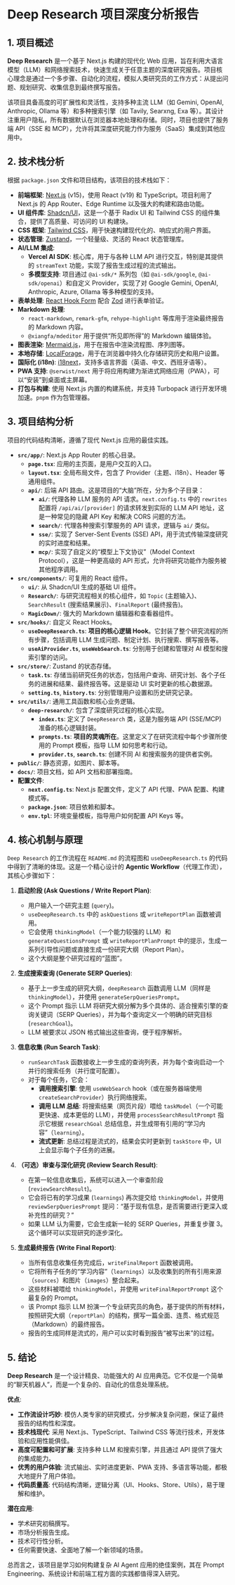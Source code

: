 # Deep Research 项目深度分析报告

## 1. 项目概述

**Deep Research** 是一个基于 Next.js 构建的现代化 Web 应用，旨在利用大语言模型（LLM）和网络搜索技术，快速生成关于任意主题的深度研究报告。项目核心理念是通过一个多步骤、自动化的流程，模拟人类研究员的工作方式：从提出问题、规划研究、收集信息到最终撰写报告。

该项目具备高度的可扩展性和灵活性，支持多种主流 LLM（如 Gemini, OpenAI, Anthropic, Ollama 等）和多种搜索引擎（如 Tavily, Searxng, Exa 等）。其设计注重用户隐私，所有数据默认在浏览器本地处理和存储。同时，项目也提供了服务端 API（SSE 和 MCP），允许将其深度研究能力作为服务（SaaS）集成到其他应用中。

## 2. 技术栈分析

根据 `package.json` 文件和项目结构，该项目的技术栈如下：

- **前端框架**: [Next.js](https://nextjs.org/) (v15)，使用 React (v19) 和 TypeScript。项目利用了 Next.js 的 App Router、Edge Runtime 以及强大的构建和路由功能。
- **UI 组件库**: [Shadcn/UI](https://ui.shadcn.com/)，这是一个基于 Radix UI 和 Tailwind CSS 的组件集合，提供了高质量、可访问的 UI 构建块。
- **CSS 框架**: [Tailwind CSS](https://tailwindcss.com/)，用于快速构建现代化的、响应式的用户界面。
- **状态管理**: [Zustand](https://github.com/pmndrs/zustand)，一个轻量级、灵活的 React 状态管理库。
- **AI/LLM 集成**:
    - **Vercel AI SDK**: 核心库，用于与各种 LLM API 进行交互，特别是其提供的 `streamText` 功能，实现了报告生成过程的流式输出。
    - **多模型支持**: 项目通过 `@ai-sdk/*` 系列包（如 `@ai-sdk/google`, `@ai-sdk/openai`）和自定义 Provider，实现了对 Google Gemini, OpenAI, Anthropic, Azure, Ollama 等多种模型的支持。
- **表单处理**: [React Hook Form](https://react-hook-form.com/) 配合 [Zod](https://zod.dev/) 进行表单验证。
- **Markdown 处理**:
    - `react-markdown`, `remark-gfm`, `rehype-highlight` 等库用于渲染最终报告的 Markdown 内容。
    - `@xiangfa/mdeditor` 用于提供“所见即所得”的 Markdown 编辑体验。
- **图表渲染**: [Mermaid.js](https://mermaid.js.org/)，用于在报告中渲染流程图、序列图等。
- **本地存储**: [LocalForage](https://github.com/localForage/localForage)，用于在浏览器中持久化存储研究历史和用户设置。
- **国际化 (i18n)**: [i18next](https://www.i18next.com/)，支持多语言界面（英语、中文、西班牙语等）。
- **PWA 支持**: `@serwist/next` 用于将应用构建为渐进式网络应用（PWA），可以“安装”到桌面或主屏幕。
- **打包与构建**: 使用 Next.js 内置的构建系统，并支持 Turbopack 进行开发环境加速。`pnpm` 作为包管理器。

## 3. 项目结构分析

项目的代码结构清晰，遵循了现代 Next.js 应用的最佳实践。

- **`src/app/`**: Next.js App Router 的核心目录。
    - **`page.tsx`**: 应用的主页面，是用户交互的入口。
    - **`layout.tsx`**: 全局布局文件，包含了 Provider（主题、i18n）、Header 等通用组件。
    - **`api/`**: 后端 API 路由。这是项目的“大脑”所在，分为多个子目录：
        - **`ai/`**: 代理各种 LLM 服务的 API 请求。`next.config.ts` 中的 `rewrites` 配置将 `/api/ai/[provider]` 的请求转发到实际的 LLM API 地址，这是一种常见的隐藏 API Key 和解决 CORS 问题的方法。
        - **`search/`**: 代理各种搜索引擎服务的 API 请求，逻辑与 `ai/` 类似。
        - **`sse/`**: 实现了 Server-Sent Events (SSE) API，用于流式传输深度研究的实时进度和结果。
        - **`mcp/`**: 实现了自定义的“模型上下文协议”（Model Context Protocol），这是一种更高级的 API 形式，允许将研究功能作为服务被其他程序调用。
- **`src/components/`**: 可复用的 React 组件。
    - **`ui/`**: 从 Shadcn/UI 生成的基础 UI 组件。
    - **`Research/`**: 与研究流程相关的核心组件，如 `Topic` (主题输入)、`SearchResult` (搜索结果展示)、`FinalReport` (最终报告)。
    - **`MagicDown/`**: 强大的 Markdown 编辑器和查看器组件。
- **`src/hooks/`**: 自定义 React Hooks。
    - **`useDeepResearch.ts`**: **项目的核心逻辑 Hook**。它封装了整个研究流程的所有步骤，包括调用 LLM 生成问题、制定计划、执行搜索、撰写报告等。
    - **`useAiProvider.ts`**, **`useWebSearch.ts`**: 分别用于创建和管理对 AI 模型和搜索引擎的访问。
- **`src/store/`**: Zustand 的状态存储。
    - **`task.ts`**: 存储当前研究任务的状态，包括用户查询、研究计划、各个子任务的进展和结果、最终报告等。这是驱动 UI 实时更新的核心数据源。
    - **`setting.ts`**, **`history.ts`**: 分别管理用户设置和历史研究记录。
- **`src/utils/`**: 通用工具函数和核心业务逻辑。
    - **`deep-research/`**: 包含了深度研究过程的核心实现。
        - **`index.ts`**: 定义了 `DeepResearch` 类，这是为服务端 API (SSE/MCP) 准备的核心逻辑封装。
        - **`prompts.ts`**: **项目的灵魂所在**。这里定义了在研究流程中每个步骤所使用的 Prompt 模板，指导 LLM 如何思考和行动。
        - **`provider.ts`**, **`search.ts`**: 创建不同 AI 和搜索服务的提供者实例。
- **`public/`**: 静态资源，如图片、脚本等。
- **`docs/`**: 项目文档，如 API 文档和部署指南。
- **配置文件**:
    - **`next.config.ts`**: Next.js 配置文件，定义了 API 代理、PWA 配置、构建模式等。
    - **`package.json`**: 项目依赖和脚本。
    - **`env.tpl`**: 环境变量模板，指导用户如何配置 API Keys 等。

## 4. 核心机制与原理

`Deep Research` 的工作流程在 `README.md` 的流程图和 `useDeepResearch.ts` 的代码中得到了清晰的体现。这是一个精心设计的 **Agentic Workflow**（代理工作流），其核心步骤如下：

1.  **启动阶段 (Ask Questions / Write Report Plan)**:
    - 用户输入一个研究主题 (`query`)。
    - `useDeepResearch.ts` 中的 `askQuestions` 或 `writeReportPlan` 函数被调用。
    - 它会使用 `thinkingModel`（一个能力较强的 LLM）和 `generateQuestionsPrompt` 或 `writeReportPlanPrompt` 中的提示，生成一系列引导性问题或直接生成一份研究大纲（Report Plan）。
    - 这个大纲是整个研究过程的“蓝图”。

2.  **生成搜索查询 (Generate SERP Queries)**:
    - 基于上一步生成的研究大纲，`deepResearch` 函数调用 LLM（同样是 `thinkingModel`），并使用 `generateSerpQueriesPrompt`。
    - 这个 Prompt 指示 LLM 将研究大纲分解为多个具体的、适合搜索引擎的查询关键词（SERP Queries），并为每个查询定义一个明确的研究目标 (`researchGoal`)。
    - LLM 被要求以 JSON 格式输出这些查询，便于程序解析。

3.  **信息收集 (Run Search Task)**:
    - `runSearchTask` 函数接收上一步生成的查询列表，并为每个查询启动一个并行的搜索任务（并行度可配置）。
    - 对于每个任务，它会：
        - **调用搜索引擎**: 使用 `useWebSearch` hook（或在服务器端使用 `createSearchProvider`）执行网络搜索。
        - **调用 LLM 总结**: 将搜索结果（网页片段）喂给 `taskModel`（一个可能更快速、成本更低的 LLM），并使用 `processSearchResultPrompt` 指示它根据 `researchGoal` 总结信息，并生成带有引用的“学习内容”（`learning`）。
        - **流式更新**: 总结过程是流式的，结果会实时更新到 `taskStore` 中，UI 上会显示每个子任务的进展。

4.  **（可选）审查与深化研究 (Review Search Result)**:
    - 在第一轮信息收集后，系统可以进入一个审查阶段 (`reviewSearchResult`)。
    - 它会将已有的学习成果 (`learnings`) 再次提交给 `thinkingModel`，并使用 `reviewSerpQueriesPrompt` 提问：“基于现有信息，是否需要进行更深入或补充性的研究？”
    - 如果 LLM 认为需要，它会生成新一轮的 SERP Queries，并重复步骤 3。这个循环可以实现研究的逐步深化。

5.  **生成最终报告 (Write Final Report)**:
    - 当所有信息收集任务完成后，`writeFinalReport` 函数被调用。
    - 它将所有子任务的“学习内容”（`learnings`）以及收集到的所有引用来源（`sources`）和图片（`images`）整合起来。
    - 这些材料被喂给 `thinkingModel`，并使用 `writeFinalReportPrompt` 这个最复杂的 Prompt。
    - 该 Prompt 指示 LLM 扮演一个专业研究员的角色，基于提供的所有材料，按照研究大纲（`reportPlan`）的结构，撰写一篇全面、连贯、格式规范（Markdown）的最终报告。
    - 报告的生成同样是流式的，用户可以实时看到报告“被写出来”的过程。

## 5. 结论

**Deep Research** 是一个设计精良、功能强大的 AI 应用典范。它不仅是一个简单的“聊天机器人”，而是一个复杂的、自动化的信息处理系统。

**优点**:
- **工作流设计巧妙**: 模仿人类专家的研究模式，分步解决复杂问题，保证了最终报告的结构性和深度。
- **技术栈现代**: 采用 Next.js、TypeScript、Tailwind CSS 等流行技术，开发体验和应用性能俱佳。
- **高度可配置和可扩展**: 支持多种 LLM 和搜索引擎，并且通过 API 提供了强大的集成能力。
- **优秀的用户体验**: 流式输出、实时进度更新、PWA 支持、多语言等功能，都极大地提升了用户体验。
- **代码质量高**: 代码结构清晰，逻辑分离（UI、Hooks、Store、Utils），易于理解和维护。

**潜在应用**:
- 学术研究初稿撰写。
- 市场分析报告生成。
- 技术可行性分析。
- 任何需要快速、全面地了解一个新领域的场景。

总而言之，该项目是学习如何构建复杂 AI Agent 应用的绝佳案例，其在 Prompt Engineering、系统设计和前端工程方面的实践都值得深入研究。
